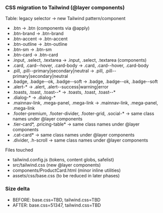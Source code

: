 ### CSS migration to Tailwind (@layer components)

Table: legacy selector → new Tailwind pattern/component

- .btn → .btn (components via @apply)
- .btn-brand → .btn-brand
- .btn-accent → .btn-accent
- .btn-outline → .btn-outline
- .btn-sm → .btn-sm
- .btn-card → .btn-card
- .input, .select, .textarea → .input, .select, .textarea (components)
- .card, .card--hover, .card-body → .card, .card--hover, .card-body
- .pill, .pill--primary|secondary|neutral → .pill, .pill--primary|secondary|neutral
- .badge, .badge--ok, .badge--soft → .badge, .badge--ok, .badge--soft
- .alert-* → .alert, .alert--success|warning|error
- .toasts, .toast, .toast--* → .toasts, .toast, .toast--*
- .dialog-* → .dialog-*
- .mainnav-link, .mega-panel, .mega-link → .mainnav-link, .mega-panel, .mega-link
- .footer-premium, .footer-divider, .footer-grid, .social-* → same class names under @layer components
- .tier-card*, .pricing-table* → same class names under @layer components
- .cat-card* → same class names under @layer components
- .divider, .h-scroll → same class names under @layer components

Files touched
- tailwind.config.js (tokens, content globs, safelist)
- src/tailwind.css (new @layer components)
- components/ProductCard.html (minor inline utilities)
- assets/css/base.css (to be reduced in later phases)

### Size delta
- BEFORE: base.css=TBD, tailwind.css=TBD
- AFTER: base.css=51347, tailwind.css=TBD


